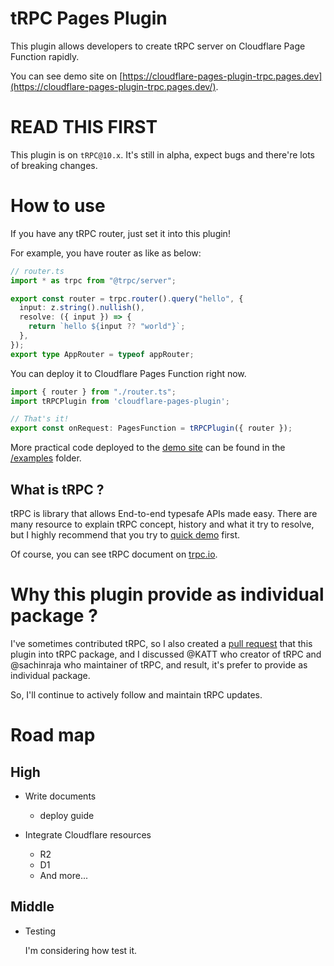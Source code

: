 # tRPC Pages Plugin

This plugin allows developers to create tRPC server on Cloudflare Page Function rapidly.

You can see demo site on [https://cloudflare-pages-plugin-trpc.pages.dev](https://cloudflare-pages-plugin-trpc.pages.dev/).

# READ THIS FIRST

This plugin is on `tRPC@10.x`. It's still in alpha, expect bugs and there're lots of breaking changes.

# How to use

If you have any tRPC router, just set it into this plugin!

For example, you have router as like as below:

```ts
// router.ts
import * as trpc from "@trpc/server";

export const router = trpc.router().query("hello", {
  input: z.string().nullish(),
  resolve: ({ input }) => {
    return `hello ${input ?? "world"}`;
  },
});
export type AppRouter = typeof appRouter;
```

You can deploy it to Cloudflare Pages Function right now.

```ts
import { router } from "./router.ts";
import tRPCPlugin from 'cloudflare-pages-plugin';

// That's it!
export const onRequest: PagesFunction = tRPCPlugin({ router });
```

More practical code deployed to the [demo site](https://cloudflare-pages-plugin-trpc.pages.dev) can be found in the [/examples](https://github.com/toyamarinyon/cloudflare-pages-plugin-trpc/tree/main/examples) folder.


## What is tRPC ?

tRPC is library that allows End-to-end typesafe APIs made easy. There are many resource to explain tRPC concept, history and what it try to resolve, but I highly recommend that you try to [quick demo](https://sat0shi.dev/posts/trpc-hands-on) first.

Of course, you can see tRPC document on [trpc.io](https://trpc.io/).

# Why this plugin provide as individual package ?

I've sometimes contributed tRPC, so I also created a [pull request](https://github.com/trpc/trpc/pull/1882) that this plugin into tRPC package, and I discussed @KATT who creator of tRPC and @sachinraja who maintainer of tRPC, and result, it's prefer to provide as individual package.

So, I'll continue to actively follow and maintain tRPC updates.

# Road map

## High

- Write documents

    - deploy guide

- Integrate Cloudflare resources

    - R2
    - D1
    - And more...

## Middle

- Testing

  I'm considering how test it.
